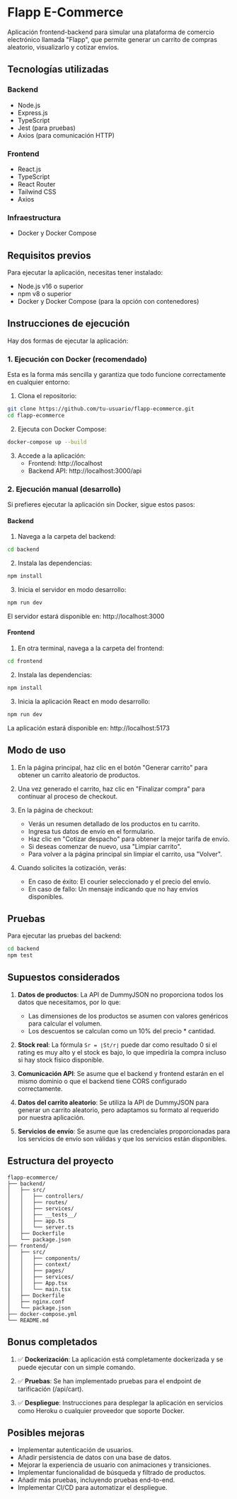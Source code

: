 # Flapp E-Commerce

Aplicación frontend-backend para simular una plataforma de comercio electrónico llamada "Flapp", que permite generar un carrito de compras aleatorio, visualizarlo y cotizar envíos.

## Tecnologías utilizadas

### Backend

- Node.js
- Express.js
- TypeScript
- Jest (para pruebas)
- Axios (para comunicación HTTP)

### Frontend

- React.js
- TypeScript
- React Router
- Tailwind CSS
- Axios

### Infraestructura

- Docker y Docker Compose

## Requisitos previos

Para ejecutar la aplicación, necesitas tener instalado:

- Node.js v16 o superior
- npm v8 o superior
- Docker y Docker Compose (para la opción con contenedores)

## Instrucciones de ejecución

Hay dos formas de ejecutar la aplicación:

### 1. Ejecución con Docker (recomendado)

Esta es la forma más sencilla y garantiza que todo funcione correctamente en cualquier entorno:

1. Clona el repositorio:

```bash
git clone https://github.com/tu-usuario/flapp-ecommerce.git
cd flapp-ecommerce
```

2. Ejecuta con Docker Compose:

```bash
docker-compose up --build
```

3. Accede a la aplicación:
   - Frontend: http://localhost
   - Backend API: http://localhost:3000/api

### 2. Ejecución manual (desarrollo)

Si prefieres ejecutar la aplicación sin Docker, sigue estos pasos:

#### Backend

1. Navega a la carpeta del backend:

```bash
cd backend
```

2. Instala las dependencias:

```bash
npm install
```

3. Inicia el servidor en modo desarrollo:

```bash
npm run dev
```

El servidor estará disponible en: http://localhost:3000

#### Frontend

1. En otra terminal, navega a la carpeta del frontend:

```bash
cd frontend
```

2. Instala las dependencias:

```bash
npm install
```

3. Inicia la aplicación React en modo desarrollo:

```bash
npm run dev
```

La aplicación estará disponible en: http://localhost:5173

## Modo de uso

1. En la página principal, haz clic en el botón "Generar carrito" para obtener un carrito aleatorio de productos.

2. Una vez generado el carrito, haz clic en "Finalizar compra" para continuar al proceso de checkout.

3. En la página de checkout:

   - Verás un resumen detallado de los productos en tu carrito.
   - Ingresa tus datos de envío en el formulario.
   - Haz clic en "Cotizar despacho" para obtener la mejor tarifa de envío.
   - Si deseas comenzar de nuevo, usa "Limpiar carrito".
   - Para volver a la página principal sin limpiar el carrito, usa "Volver".

4. Cuando solicites la cotización, verás:
   - En caso de éxito: El courier seleccionado y el precio del envío.
   - En caso de fallo: Un mensaje indicando que no hay envíos disponibles.

## Pruebas

Para ejecutar las pruebas del backend:

```bash
cd backend
npm test
```

## Supuestos considerados

1. **Datos de productos**: La API de DummyJSON no proporciona todos los datos que necesitamos, por lo que:

   - Las dimensiones de los productos se asumen con valores genéricos para calcular el volumen.
   - Los descuentos se calculan como un 10% del precio \* cantidad.

2. **Stock real**: La fórmula `Sr = ⌊St/r⌋` puede dar como resultado 0 si el rating es muy alto y el stock es bajo, lo que impediría la compra incluso si hay stock físico disponible.

3. **Comunicación API**: Se asume que el backend y frontend estarán en el mismo dominio o que el backend tiene CORS configurado correctamente.

4. **Datos del carrito aleatorio**: Se utiliza la API de DummyJSON para generar un carrito aleatorio, pero adaptamos su formato al requerido por nuestra aplicación.

5. **Servicios de envío**: Se asume que las credenciales proporcionadas para los servicios de envío son válidas y que los servicios están disponibles.

## Estructura del proyecto

```
flapp-ecommerce/
├── backend/
│   ├── src/
│   │   ├── controllers/
│   │   ├── routes/
│   │   ├── services/
│   │   ├── __tests__/
│   │   ├── app.ts
│   │   └── server.ts
│   ├── Dockerfile
│   └── package.json
├── frontend/
│   ├── src/
│   │   ├── components/
│   │   ├── context/
│   │   ├── pages/
│   │   ├── services/
│   │   ├── App.tsx
│   │   └── main.tsx
│   ├── Dockerfile
│   ├── nginx.conf
│   └── package.json
├── docker-compose.yml
└── README.md
```

## Bonus completados

1. ✅ **Dockerización**: La aplicación está completamente dockerizada y se puede ejecutar con un simple comando.

2. ✅ **Pruebas**: Se han implementado pruebas para el endpoint de tarificación (/api/cart).

3. ✅ **Despliegue**: Instrucciones para desplegar la aplicación en servicios como Heroku o cualquier proveedor que soporte Docker.

## Posibles mejoras

- Implementar autenticación de usuarios.
- Añadir persistencia de datos con una base de datos.
- Mejorar la experiencia de usuario con animaciones y transiciones.
- Implementar funcionalidad de búsqueda y filtrado de productos.
- Añadir más pruebas, incluyendo pruebas end-to-end.
- Implementar CI/CD para automatizar el despliegue.
